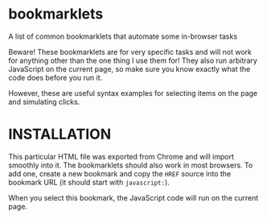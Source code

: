 bookmarklets
============

A list of common bookmarklets that automate some in-browser tasks

Beware! These bookmarklets are for very specific tasks and will not work for anything other than the one thing I use them for! They also run arbitrary JavaScript on the current page, so make sure you know exactly what the code does before you run it.

However, these are useful syntax examples for selecting items on the page and simulating clicks.

INSTALLATION
===========
This particular HTML file was exported from Chrome and will import smoothly into it. The bookmarklets should also work in most browsers. To add one, create a new bookmark and copy the `HREF` source into the bookmark URL (it should start with `javascript:`).

When you select this bookmark, the JavaScript code will run on the current page.
